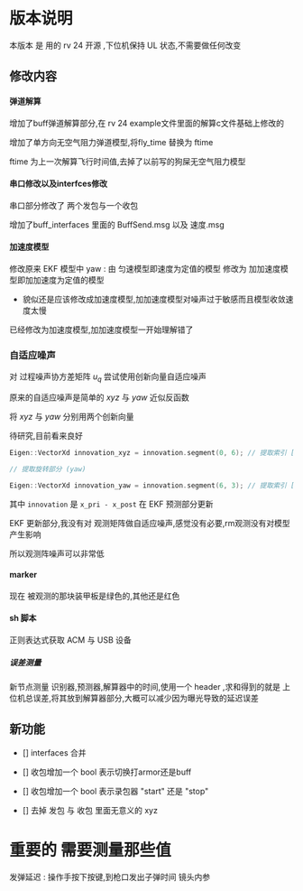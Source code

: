 # 版本说明  

本版本 是 用的 rv 24 开源 ,下位机保持 UL 状态,不需要做任何改变  

## 修改内容  

#### 弹道解算

增加了buff弹道解算部分,在 rv 24 example文件里面的解算c文件基础上修改的  

增加了单方向无空气阻力弹道模型,将fly_time 替换为 ftime 

ftime 为上一次解算飞行时间值,去掉了以前写的狗屎无空气阻力模型

#### 串口修改以及interfces修改

串口部分修改了 两个发包与一个收包  

增加了buff_interfaces 里面的 BuffSend.msg 以及 速度.msg  

#### 加速度模型

修改原来 EKF 模型中 yaw : 由 匀速模型即速度为定值的模型 修改为 加加速度模型即加加速度为定值的模型

+ 貌似还是应该修改成加速度模型,加加速度模型对噪声过于敏感而且模型收敛速度太慢

已经修改为加速度模型,加加速度模型一开始理解错了


### 自适应噪声

对 过程噪声协方差矩阵 $u_{q}$ 尝试使用创新向量自适应噪声

原来的自适应噪声是简单的 $xyz$ 与 $yaw$ 近似反函数

将 $xyz$ 与 $yaw$ 分别用两个创新向量

待研究,目前看来良好

```cpp
Eigen::VectorXd innovation_xyz = innovation.segment(0, 6); // 提取索引 [0, 1, 2, 3, 4, 5]

// 提取旋转部分 (yaw)

Eigen::VectorXd innovation_yaw = innovation.segment(6, 3); // 提取索引 [6, 7, 8]
```

其中 `innovation` 是 `x_pri - x_post` 在 EKF 预测部分更新

EKF 更新部分,我没有对 观测矩阵做自适应噪声,感觉没有必要,rm观测没有对模型产生影响

所以观测阵噪声可以非常低


#### marker 

现在 被观测的那块装甲板是绿色的,其他还是红色

#### sh 脚本

正则表达式获取 ACM 与 USB 设备

##### 误差测量

新节点测量 识别器,预测器,解算器中的时间,使用一个 header ,求和得到的就是 上位机总误差,将其放到解算器部分,大概可以减少因为曝光导致的延迟误差

## 新功能   

- [] interfaces 合并  

- [] 收包增加一个 bool 表示切换打armor还是buff  

- [] 收包增加一个 bool 表示录包器 "start" 还是 "stop"  

- [] 去掉 发包 与 收包 里面无意义的 xyz  

# 重要的 需要测量那些值

发弹延迟 : 操作手按下按键,到枪口发出子弹时间
镜头内参


